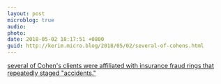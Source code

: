 ```yaml
---
layout: post
microblog: true
audio: 
photo: 
date: 2018-05-02 18:17:51 +0800
guid: http://kerim.micro.blog/2018/05/02/several-of-cohens.html
---
```

[several of Cohen's clients were affiliated with insurance fraud rings that repeatedly staged "accidents."](http://www.rollingstone.com/shady-cases-michael-cohen-personal-injury-practice-w519679)
